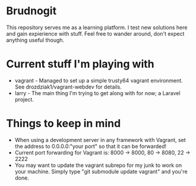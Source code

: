 # Brudnogit
This repository serves me as a learning platform. I test new solutions here and gain expierience with stuff. Feel free to wander around, don't expect anything useful though.
# Current stuff I'm playing with
* vagrant - Managed to set up a simple trusty64 vagrant environment. See drozdziak1/vagrant-webdev for details.
* larry - The main thing I'm trying to get along with for now; a Laravel project.

# Things to keep in mind
* When using a development server in any framework with Vagrant, set the address to 0.0.0.0:"your port" so that it can be forwarded!
* Current port forwarding for Vagrant is: 8000 -> 8000, 80 -> 8080, 22 -> 2222
* You may want to update the vagrant subrepo for my junk to work on your machine. Simply type "git submodule update vagrant" and you're done.
